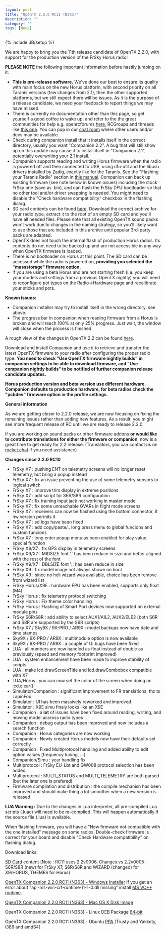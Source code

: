```yaml
---
layout: post
title: "OpenTX 2.2.0 RC11 (N363)"
description: ""
category: ""
tags: [News]
---
```

{% include JB/setup %}

We are happy to bring you the 11th release candidate of OpenTX 2.2.0, with support for the production version of the FrSky Horus radio!

**PLEASE NOTE** the following important information before hastily jumping on it:

- **This is pre-release software.** We've done our best to ensure its quality with main focus on the new Horus platform, with second priority on all Taranis versions (few changes from 2.1), then the other supported platforms, but we still expect there will be issues. As it is the purpose of a release candidate, we need your feedback to report things we may have missed.
- There is currently no documentation other than this page, so get yourself a good coffee to wake up, and refer to the the great communities for help e.g. openrcforums [here](http://openrcforums.com/forum/viewtopic.php?f=45&t=9158), RCGroups and threads like [this one](http://www.rcgroups.com/forums/showthread.php?t=2727927). You can pop in our [chat room](http://opentx.rocket.chat) where other users and/or devs may be available.
- Check during companion install that it installs itself in the correct directory, usually you want "Companion 2.2". A bug that will still show up on this update may cause it to install itself in "Companion 2.1", potentially overwriting your 2.1 install.
- Companion supports reading and writing Horus firmware when the radio is powered off  and then connected to USB, using dfu-util and the libusb drivers installed by Zadig, exactly like for the Taranis. See the "Flashing your Taranis Radio" section in [this manual](https://opentx.gitbooks.io/opentx-taranis-manual/content/companion-introduction.html). Companion can back up existing firmware (see note below in known issues) including the stock FrSky one (save as .bin), and can flash the FrSky DFU bootloader so that no other tool and/or driver swapping is needed. You might need to disable the "Check hardware compatibility" checkbox in the flashing dialog.
- SD card contents can be found [here](http://downloads.open-tx.org/2.2/nightly/sdcard/). Download the correct archive for your radio type, extract it to the root of an empty SD card and you'll have all needed files. Please note that all existing OpenTX sound packs won't work due to changes in the naming strategy, so you'll likely want to use those that are included in this archive until popular 3rd-party packs are adapted.
- OpenTX does not touch the internal flash of production Horus radios. Its contents do not need to be backed up and are not accessible in any way when OpenTX firmware is loaded.
- There is no bootloader on Horus at this point. The SD card can be accessed while the radio is powered on, **providing you selected the "massstorage" firmware option.**
- If you are using a beta Horus and are not starting fresh (i.e. you keep your models and settings from a previous OpenTX nightly) you will need to reconfigure pot types on the Radio->Hardware page and recalibrate your sticks and pots.

**Known issues:**

- Companion installer may try to install itself in the wrong directory, see above.
- The progress bar in companion when reading firmware from a Horus is broken and will reach 100% at only 25% progress. Just wait, the window will close when the process is finished.

A rough view of the changes in OpenTX 2.2 can be found [here](https://github.com/opentx/opentx/issues?page=1&q=is%3Aissue+is%3Aclosed+milestone%3A%22OpenTX+2.2.0%22).

Download and install Companion and use it to retrieve and transfer the latest OpenTX firmware to your radio after configuring the proper radio type.
**You need to check "Use OpenTX firmware nightly builds" in companion settings to be able to download firmware, and "Use companion nightly builds" to be notified of further companion release candidate updates.**

**Horus production version and beta version use different hardware. Companion defaults to production hardware, for beta radios check the "pcbdev" firmware option in the profile settings.**

**General information**

As we are getting closer to 2.2.0 release, we are now focusing on fixing the remaining issues rather than adding new features. As a result, you might see more frequent release of RC until we are ready to release 2.2.0.

If you are working on sound packs or other firmware addons **or would like to contribute translations for either the firmware or companion**, now is a great time to get ready for 2.2 release. (Translators, you can contact us on [rocket.chat](https://opentx.rocket.chat/) if you need assistance)

**Changes since 2.2.0 RC10**

- FrSky X7 : pushing ENT on telemetry screens will no longer reset telemetry, but bring a popup instead
- FrSky X7 : fix an issue preventing the use of some telemetry sensors to logical switch
- FrSky X7 : improve trim display in extreme positions
- FrSky X7 : add script for S6R/S8R configuration
- FrSky X7 : fix training input jack not working in master mode
- FrSky X7 : fix some unreachable GVARs in flight mode screens
- FrSky X7 : receivers can now be flashed using the bottom connector, if hw version permits it
- FrSky X7 : sd logs have been fixed
- FrSky X7 : add copy/paste/.. long press menu to global funcions and custom funcions
- FrSky X7 : long enter popup menu as been enabled for play value special function
- FrSky X9/X7 : fix GPS display in telemetry screens
- FrSky X9/X7 : MIDSIZE font '.' has been reduce in size and better aligned with the rest of the font
- FrSky X9/X7 : DBLSIZE font ':' has been reduce in size
- FrSky X9 : fix model image not always shown on boot
- FrSky X9 : since no heli wizard was available, choice has been remove from wizard list
- FrSky Horus/X9E : hardware FPU has been enabled, supports only float (M4)
- FrSky Horus : fix telemetry protocol switching
- FrSky Horus : Fix theme color handling
- FrSky Horus : Flashing of Smart Port devices now supported on external module pins
- FrSky S6R/S8R : add ability to select AUX1/AIL2, AUX2/ELE2 (both S6R and S8R are supported by the S6R scripts)
- FrSky X7 / Sky9X / 9X-PRO / AR9X : model backups now have date and time stamps
- Sky9X / 9X-PRO / AR9X : multimodule option is now available
- Sky9X / 9X-PRO / AR9X : a couple of UI bugs have been fixed
- LUA : all numbers are now handled as float instead of double as previously (speed and memory footprint improved)
- LUA : system enhancement have been made to improve stability of scripts
- LUA : make lcd.drawScreenTitle and lcd.drawCombobox compatible with X7
- LUA/Horus : you can now set the color of the screen when doing an lcd.clear()
- Simulator/Companion : significant improvement to FR translations, thx to LapinFou
- Simulator : UI has been massively reworked and improved
- Simulator : X9E simu finaly looks like an X9E
- Companion : a __lot__ of issues have been fixed around reading, writing, and moving model accross radio types
- Companion : debug output has been improved and now includes a search function
- Companion : Horus categories are now working
- Companion : Newly created Horus models now have their defaults set correctly
- Companion : Fixed Multiprotocol handling and added ability to edit option values (frequency tuning, ...)
- Companion/Simu : year handling fix
- Multiprotocol : FrSky EU-Lbt and GW008 protocol selection has been added.
- Multiprotocol : MULTI_STATUS and MULTI_TELEMETRY are both parsed (but the later one is prefered)
- Firmware compilation and distribution : the compile mechanisn has been improved and should make thing a lot smoother when a new version is released

**LUA Warning :** Due to the changes in Lua interpreter, all pre-compiled Lua scripts (.luac) will need to be re-compiled. This will happen automatically if the source file (.lua) is available.

When flashing firmware, you will have a "New firmware not compatible with the one installed" message on some radios. Double-check firmware is correct for your board and disable "Check Hardware compatibility" on flashing dialog.

Download links:

[SD Card](http://downloads.open-tx.org/2.2/nightly/sdcard/) content (Note : RC11 uses 2.2v0006. Changes vs 2.2v0005 : S6R/S8R (new) for FrSky X7, S6R/S8R and WIZARD (changed) for X9/HORUS, THEMES for Horus)

[OpenTX Companion 2.2.0 RC11 (N363) - Windows Installer](http://downloads.open-tx.org/2.2/nightly/companion/windows/companion-windows-2.2.0N363.exe)
If you get an error about "api-ms-win-crt-runtime-I1-1-0.dll missing" install [MS VC++ runtime](https://support.microsoft.com/en-us/help/2999226/update-for-universal-c-runtime-in-windows).

[OpenTX Companion 2.2.0 RC11 (N363) - Mac OS X Disk Image](http://downloads.open-tx.org/2.2/nightly/companion/macosx/opentx-companion-2.2.0N363.dmg)

OpenTX Companion 2.2.0 RC11 (N363) - Linux DEB Package [64-bit](http://downloads.open-tx.org/2.2/nightly/companion/linux/companion22_2.2.0N363_amd64.deb)

OpenTX Companion 2.2.0 RC11 (N363) - Ubuntu [PPA](https://launchpad.net/~opentx-test/+archive/ubuntu/ppa) (Trusty and Yakkety, i386 and amd64)
